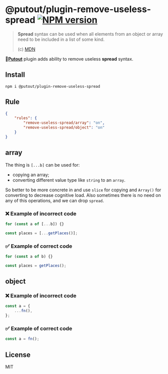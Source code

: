 # @putout/plugin-remove-useless-spread [![NPM version][NPMIMGURL]][NPMURL]

[NPMIMGURL]: https://img.shields.io/npm/v/@putout/plugin-remove-useless-spread.svg?style=flat&longCache=true
[NPMURL]: https://npmjs.org/package/@putout/plugin-remove-useless-spread "npm"

> **Spread** syntax can be used when all elements from an object or array need to be included in a list of some kind.
>
> (c) [MDN](https://developer.mozilla.org/en-US/docs/Web/JavaScript/Reference/Operators/Spread_syntax)

🐊[**Putout**](https://github.com/coderaiser/putout) plugin adds ability to remove useless **spread** syntax.

## Install

```
npm i @putout/plugin-remove-useless-spread
```

## Rule

```json
{
    "rules": {
        "remove-useless-spread/array": "on",
        "remove-useless-spread/object": "on"
    }
}
```

## array

The thing is `[...b]` can be used for:
- copying an array;
- converting different value type like `string` to an `array`.

So better to be more concrete in and use `slice` for copying and `Array()` for converting to decrease cognitive load.
Also sometimes there is no need on any of this operations, and we can drop `spread`.

### ❌ Example of incorrect code

```js
for (const a of [...b]) {}

const places = [...getPlaces()];
```

### ✅ Example of correct code

```js
for (const a of b) {}

const places = getPlaces();
```

## object

### ❌ Example of incorrect code

```js
const a = {
    ...fn(),
};
```

### ✅ Example of correct code

```js
const a = fn();
```

## License

MIT
